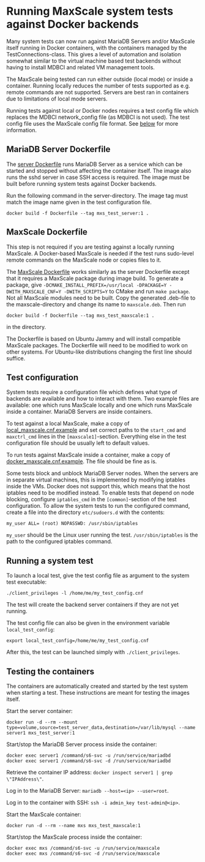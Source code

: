 # Running MaxScale system tests against Docker backends

Many system tests can now run against MariaDB Servers and/or MaxScale itself
running in Docker containers, with the containers managed by the
TestConnections-class. This gives a level of automation and isolation somewhat
similar to the virtual machine based test backends without having to install
MDBCI and related VM management tools.

The MaxScale being tested can run either outside (local mode) or inside a
container. Running locally reduces the number of tests supported as e.g. remote
commands are not supported. Servers are best ran in containers due to
limitations of local mode servers.

Running tests against local or Docker nodes requires a test config file which
replaces the MDBCI network_config file (as MDBCI is not used). The test config
file uses the MaxScale config file format. See [below](test-configuration) for
more information.

## MariaDB Server Dockerfile

The [server Dockerfile](server/Dockerfile) runs MariaDB Server as a service
which can be started and stopped without affecting the container itself. The
image also runs the sshd server in case SSH access is required. The image must
be built before running system tests against Docker backends.

Run the following command in the server-directory. The image tag must match the
image name given in the test configuration file.
```
docker build -f Dockerfile --tag mxs_test_server:1 .
```

## MaxScale Dockerfile

This step is not required if you are testing against a locally running MaxScale.
A Docker-based MaxScale is needed if the test runs sudo-level remote commands
on the MaxScale node or copies files to it.

The [MaxScale Dockerfile](maxscale/Dockerfile) works similarly as the server
Dockerfile except that it requires a MaxScale package during image build. To
generate a package, give
`-DCMAKE_INSTALL_PREFIX=/usr/local -DPACKAGE=Y -DWITH_MAXSCALE_CNF=Y -DWITH_SCRIPTS=Y`
to CMake and run `make package`. Not all MaxScale modules need to be built.
Copy the generated .deb-file to the maxscale-directory and change its name to
`maxscale.deb`. Then run
```
docker build -f Dockerfile --tag mxs_test_maxscale:1 .
```
in the directory.

The Dockerfile is based on Ubuntu Jammy and will install compatible MaxScale
packages. The Dockerfile will need to be modified to work on other systems. For
Ubuntu-like distributions changing the first line should suffice.

## Test configuration

System tests require a configuration file which defines what type of backends
are available and how to interact with them. Two example files are available:
one which runs MaxScale locally and one which runs MaxScale inside a container.
MariaDB Servers are inside containers.

To test against a local MaxScale, make a copy of
[local_maxscale.cnf.example](local_maxscale.cnf.example) and set correct paths
to the `start_cmd` and `maxctrl_cmd` lines in the `[maxscale1]`-section.
Everything else in the test configuration file should be usually left to
default values.

To run tests against MaxScale inside a container, make a copy of
[docker_maxscale.cnf.example](docker_maxscale.cnf.example). The file should be
fine as is.

Some tests block and unblock MariaDB Server nodes. When the servers are in
separate virtual machines, this is implemented by modifying iptables inside the
VMs. Docker does not support this, which means that the host iptables need
to be modified instead. To enable tests that depend on node blocking, configure
`iptables_cmd` in the `[common]`-section of the test configuration. To allow
the system tests to run the configured command, create a file into the
directory `etc/sudoers.d` with the contents:

```
my_user ALL= (root) NOPASSWD: /usr/sbin/iptables
```
`my_user` should be the Linux user running the test.
`/usr/sbin/iptables` is the path to the configured iptables command.

## Running a system test

To launch a local test, give the test config file as argument to the system
test executable:
```
./client_privileges -l /home/me/my_test_config.cnf
```
The test will create the backend server containers if they are not yet running.

The test config file can also be given in the environment variable
`local_test_config`:
```
export local_test_config=/home/me/my_test_config.cnf
```
After this, the test can be launched simply with `./client_privileges`.

## Testing the containers

The containers are automatically created and started by the test system when
starting a test. These instructions are meant for testing the images itself.

Start the server container:
```
docker run -d --rm --mount type=volume,source=test_server_data,destination=/var/lib/mysql --name server1 mxs_test_server:1
```
Start/stop the MariaDB Server process inside the container:
```
docker exec server1 /command/s6-svc -u /run/service/mariadbd
docker exec server1 /command/s6-svc -d /run/service/mariadbd
```
Retrieve the container IP address:
`docker inspect server1 | grep \"IPAddress\"`.

Log in to the MariaDB Server: `mariadb --host=<ip> --user=root`.

Log in to the container with SSH: `ssh -i admin_key test-admin@<ip>`.

Start the MaxScale container:
```
docker run -d --rm --name mxs mxs_test_maxscale:1
```
Start/stop the MaxScale process inside the container:
```
docker exec mxs /command/s6-svc -u /run/service/maxscale
docker exec mxs /command/s6-svc -d /run/service/maxscale
```
